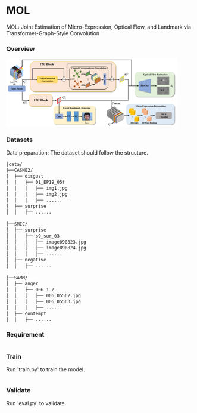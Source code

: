 # MOL
MOL: Joint Estimation of Micro-Expression, Optical Flow, and Landmark via Transformer-Graph-Style Convolution

### Overview
<img src="figures/overview.png" style="zoom:45%;" />

### Datasets
Data preparation: The dataset should follow the structure.

```
│data/
├──CASME2/
│  ├── disgust
│  │   ├── 01_EP19_05f
│  │   │   ├── img1.jpg
│  │   │   ├── img2.jpg
│  │   │   ├── ......
│  ├── surprise
│  │   ├── ......

├──SMIC/
│  ├── surprise
│  │   ├── s9_sur_03
│  │   │   ├── image090823.jpg
│  │   │   ├── image090824.jpg
│  │   │   ├── ......
│  ├── negative
│  │   ├── ......

├──SAMM/
│  ├── anger
│  │   ├── 006_1_2
│  │   │   ├── 006_05562.jpg
│  │   │   ├── 006_05563.jpg
│  │   │   ├── ......
│  ├── contempt
│  │   ├── ......
```
### Requirement
```

```

### Train
Run 'train.py' to train the model.
```

```

### Validate
Run 'eval.py' to validate.
```

```
